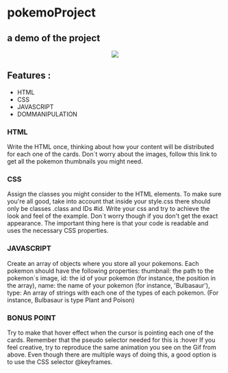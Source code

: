 # pokemoProject

## a demo of the project

<p align="center">
  <img src="https://media.giphy.com/media/RimwMAVDbA3CvNk5O0/giphy.gif">
  </p>



## Features :
  - HTML
  - CSS
  - JAVASCRIPT
  - DOMMANIPULATION

### HTML
Write the HTML once, thinking about how your content will be distributed for each one of the cards. Don´t worry about the images, follow this link to get all the pokemon thumbnails you might need.

### CSS

Assign the classes you might consider to the HTML elements. To make sure you're all good, take into account that inside your style.css there should only be classes .class and IDs #id.
Write your css and try to achieve the look and feel of the example. Don´t worry though if you don't get the exact appearance. The important thing here is that your code is readable and uses the necessary CSS properties.

### JAVASCRIPT

Create an array of objects where you store all your pokemons. Each pokemon should have the following properties:
thumbnail: the path to the pokemon´s image,
id: the id of your pokemon (for instance, the position in the array),
name: the name of your pokemon (for instance, 'Bulbasaur'),
type: An array of strings with each one of the types of each pokemon. (For instance, Bulbasaur is type Plant and Poison)

### BONUS POINT

Try to make that hover effect when the cursor is pointing each one of the cards. Remember that the pseudo selector needed for this is :hover
If you feel creative, try to reproduce the same animation you see on the Gif from above. Even though there are multiple ways of doing this, a good option is to use the CSS selector @keyframes.
